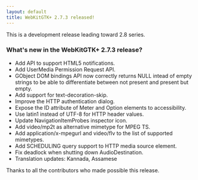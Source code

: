 ```yaml
---
layout: default
title: WebKitGTK+ 2.7.3 released!
---
```


This is a development release leading toward 2.8 series.

### What's new in the WebKitGTK+ 2.7.3 release?

 - Add API to support HTML5 notifications.
 - Add UserMedia Permission Request API.
 - GObject DOM bindings API now correctly returns NULL intead of empty strings to be
   able to differentiate between not present and present but empty.
 - Add support for text-decoration-skip.
 - Improve the HTTP authentication dialog.
 - Expose the ID attribute of Meter and Option elements to accessibility.
 - Use latin1 instead of UTF-8 for HTTP header values.
 - Update NavigationItemProbes inspector icon.
 - Add video/mp2t as alternative mimetype for MPEG TS.
 - Add application/x-mpegurl and video/flv to the list of supported mimetypes.
 - Add SCHEDULING query support to HTTP media source element.
 - Fix deadlock when shutting down AudioDestination.
 - Translation updates: Kannada, Assamese

Thanks to all the contributors who made possible this release.
